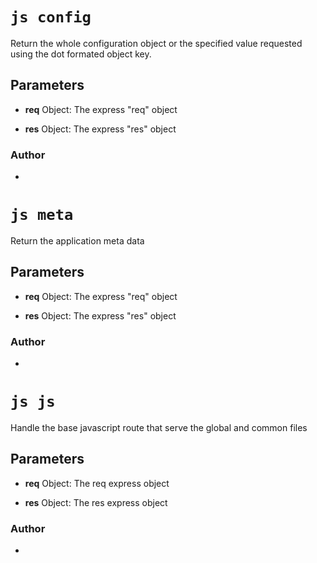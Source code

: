 


<!-- @namespace    sugar.node.express.controllers.AppControllers -->

# ```js config ```


Return the whole configuration object or the specified value requested using the dot formated object key.

## Parameters

- **req**  Object: The express "req" object

- **res**  Object: The express "res" object




### Author
- 



<!-- @namespace    sugar.node.express.controllers.AppControllers -->

# ```js meta ```


Return the application meta data

## Parameters

- **req**  Object: The express "req" object

- **res**  Object: The express "res" object




### Author
- 



<!-- @namespace    sugar.node.express.controllers.AppControllers -->

# ```js js ```


Handle the base javascript route that serve the global and common files

## Parameters

- **req**  Object: The req express object

- **res**  Object: The res express object




### Author
- 



